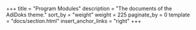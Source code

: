 +++
title = "Program Modules"
description = "The documents of the AdiDoks theme."
sort_by = "weight"
weight = 225
paginate_by = 0
template = "docs/section.html"
insert_anchor_links = "right"
+++
